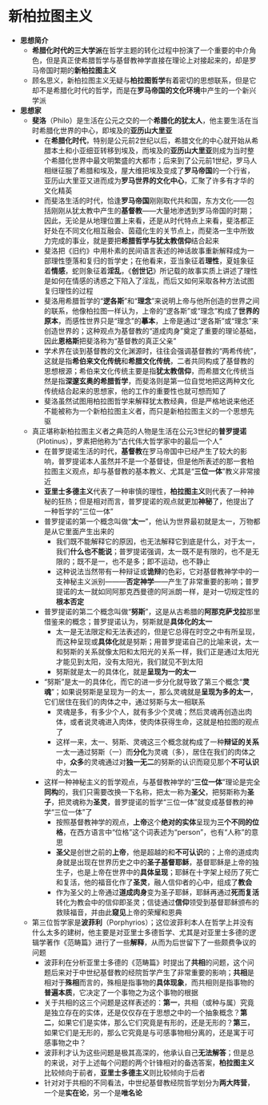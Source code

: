 # 新柏拉图主义
* **思想简介**
  * **希腊化时代的三大学派**在哲学主题的转化过程中扮演了一个重要的中介角色，但是真正使希腊哲学与基督教神学直接在理论上对接起来的，却是罗马帝国时期的**新柏拉图主义**
  * 顾名思义，新柏拉图主义无疑与**柏拉图哲学**有着密切的思想联系，但是它却不是希腊化时代的哲学，而是在**罗马帝国的文化环境**中产生的一个新兴学派
* **思想家**
  * **斐洛**（Philo）是生活在公元之交的一个**希腊化的犹太人**，他主要生活在当时希腊化世界的中心，即埃及的**亚历山大里亚**
    * 在**希腊化时代**，特别是公元前2世纪以后，希腊文化的中心就开始从希腊本土和小亚细亚转移到埃及，而埃及的**亚历山大里亚**则成为当时整个希腊化世界中最文明繁盛的大都市；后来到了公元前1世纪，罗马人相继征服了希腊和埃及，屋大维把埃及变成了**罗马帝国**的一个行省，亚历山大里亚又进而成为**罗马世界的文化中心**，汇聚了许多有才华的文化精英
    * 而斐洛生活的时代，恰逢**罗马帝国**刚刚取代共和国，东方文化——包括刚刚从犹太教中产生的**基督教**——大量地渗透到罗马帝国的时期；因此，无论是从地理位置上来看，还是从时代特点上来看，斐洛都正好处在不同文化相互融会、茵蕴化生的关节点上，而斐洛一生中所致力完成的事业，就是要把**希腊哲学与犹太教信仰**结合起来
    * 斐洛把《旧约》中用朴素的民间语言表述的神话故事重新解释成为一部理性堕落和复归的哲学史；在他看来，亚当象征着**理性**，夏娃象征着**情感**，蛇则象征着**淫乱**，《**创世记**》所记载的故事实质上讲述了理性是如何在情感的诱惑之下陷入了淫乱，而后又如何采取各种方法试图复归理性的过程
    * 斐洛用希腊哲学的“**逻各斯**”和“**理念**”来说明上帝与他所创造的世界之间的联系，他像柏拉图一样认为，上帝的“逻各斯”或“理念”构成了**世界的原本**，而感性世界只是“理念”的**摹本**，上帝是通过“逻各斯”或“理念”来创造世界的；这种观点为基督教的“道成肉身”奠定了重要的理论基础，因此**恩格斯**把斐洛称为“基督教的真正父亲”
    * 学术界在谈到基督教的文化渊源时，往往会强调基督教的“两希传统”，这就是指**希伯来文化传统**和**希腊文化传统**，二者共同构成了基督教的思想根源；希伯来文化传统主要是指**犹太教信仰**，而希腊文化传统当然是指**深邃玄奥的希腊哲学**，而斐洛则是第一位自觉地把这两种文化传统结合起来的思想家，他的工作的重要性也就可想而知了
    * 斐洛虽然试图用柏拉图哲学来解释犹太教经典，但是严格地说来他还不能被称为一个新柏拉图主义者，而只是新柏拉图主义的一个思想先驱
  * 真正堪称新柏拉图主义者之典范的人物是生活在公元3世纪的**普罗提诺**（Plotinus），罗素把他称为“古代伟大哲学家中的最后一个人”
    * 在普罗提诺生活的时代，**基督教**在罗马帝国中已经产生了较大的影响，普罗提诺本人虽然并不是一个基督徒，但是他所表述的那一套柏拉图主义观点，却与基督教的基本教义、尤其是“**三位一体**”教义非常接近
    * **亚里士多德主义**代表了一种审慎的理性，**柏拉图主义**则代表了一种神秘的狂热；但是相对而言，普罗提诺的观点就更加**神秘**了，他提出了一种哲学的“三位一体”
    * 普罗提诺的第一个概念叫做“**太一**”，他认为世界最初就是太一，万物都是从它里面产生出来的
      * 我们既不能解释它的原因，也无法解释它到底是什么，对于太一，我们**什么也不能说**；普罗提诺强调，太一既不是有限的，也不是无限的；既不是一，也不是多；即不运动，也不静止
      * 这种说法当然带有一种辩证或**诡辩**的色彩，它对基督教神学中的一支神秘主义派别———**否定神学**——产生了非常重要的影响；普罗提诺的太一就如同阿那克西曼德的阿派朗一样，是对一切规定性的**根本否定**
    * 普罗提诺的第二个概念叫做“**努斯**”，这是从古希腊的**阿那克萨戈拉**那里借鉴来的概念；普罗提诺认为，努斯就是**具体化的太一**
      * 太一是无法限定和无法表述的，但是它总得在时空之中有所呈现，而这种呈现或**具体化**就是努斯；用普罗提诺自己的比喻来说，太一和努斯的关系就像太阳和太阳光的关系一样，我们正是通过太阳光才能见到太阳，没有太阳光，我们就见不到太阳
      * 努斯就是太一的具体化，就是**呈现为一的太一**
    * “努斯”是太一的具体化，而它的进一步分化就导致了第三个概念“**灵魂**”；如果说努斯是呈现为一的太一，那么灵魂就是**呈现为多的太一**，它们居住在我们的肉体之中，通过努斯与太一相联系
      * 灵魂是多，有多少个人，就有多少个灵魂；然后灵魂再创造出肉体，或者说灵魂进入肉体，使肉体获得生命，这就是柏拉图的观点了
      * 这样一来，太一、努斯、灵魂这三个概念就构成了一种**辩证的关系**一太一通过努斯（一）而**分化**为灵魂（多），居住在我们的肉体之中，**众多**的灵魂通过对**独一无二**的努斯的认识而窥见那个**不可认识**的太一
    * 这样一种神秘主义的哲学观点，与基督教神学的“**三位一体**”理论是完全**同构**的，我们只需要改换一下名称，把太一称为**圣父**，把努斯称为**圣子**，把灵魂称为**圣灵**，普罗提诺的哲学“三位一体”就变成基督教的神学“三位一体”了
      * 按照基督教神学的观点，**上帝**这个**绝对的实体**呈现为**三个不同的位格**，在西方语言中“位格”这个词表述为“person”，也有“人称”的意思
      * **圣父**是创世之前的**上帝**，他是超越的和**不可认识**的；上帝的道成肉身就是出现在世界历史之中的**圣子基督耶稣**，基督耶稣是上帝的独生子，也是上帝在世界中的**具体呈现**；耶稣在十字架上经历了死亡和复活，他的福音化作了**圣灵**，融人信仰者的心中，组成了**教会**
      * 作为圣父的上帝通过**道成肉身**变为圣子耶稣，耶稣再通过**死而复活**转化为教会中的信仰即圣灵；信徒通过**信仰**领受到基督耶稣颁布的救赎福音，并由此**窥见**上帝的荣耀和恩典
  * 第三位哲学家是**波菲利**（Porphyrios）；这位波菲利本人在哲学上并没有什么太多的建树，他主要是对亚里士多德哲学、尤其是对亚里士多德的逻辑学著作《范畴篇》进行了一些**解释**，从而为后世留下了一些颇费争议的问题
    * 波菲利在分析亚里士多德的《范畴篇》时提出了**共相**的问题，这个问题后来对于中世纪基督教的经院哲学产生了非常重要的影响；**共相**是相对于**殊相**而言的，殊相是指事物的**具体现象**，而共相则是指事物的**普遍本质**，它决定了一个事物之为这个事物的根据
    * 关于共相的这三个问题是这样表述的：**第一**，共相（或种与属）究竟是独立存在的实体，还是仅仅存在于思想之中的一个抽象概念？**第二**，如果它们是实体，那么它们究竟是有形的，还是无形的？**第三**，如果它们是无形的，那么它究竟是与可感事物相分离的，还是寓于可感事物之中？
    * 波菲利才认为这些问题是极其高深的，他承认自己**无法解答**；但是总的来说，对于上述每个问题的两个针锋相对的备选答案，**柏拉图主义**比较倾向于前者，**亚里士多德主义**则比较倾向于后者
    * 针对对于共相的不同看法，中世纪基督教经院哲学划分为**两大阵营**，一个是**实在论**，另一个是**唯名论**